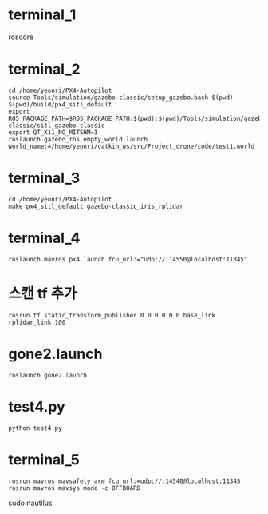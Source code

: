 # terminal_1
roscore

# terminal_2
```
cd /home/yeonri/PX4-Autopilot
source Tools/simulation/gazebo-classic/setup_gazebo.bash $(pwd) $(pwd)/build/px4_sitl_default
export ROS_PACKAGE_PATH=$ROS_PACKAGE_PATH:$(pwd):$(pwd)/Tools/simulation/gazebo-classic/sitl_gazebo-classic
export QT_X11_NO_MITSHM=1
roslaunch gazebo_ros empty_world.launch world_name:=/home/yeonri/catkin_ws/src/Project_drone/code/test1.world
```
# terminal_3
```
cd /home/yeonri/PX4-Autopilot
make px4_sitl_default gazebo-classic_iris_rplidar
```
# terminal_4
```
roslaunch mavros px4.launch fcu_url:="udp://:14550@localhost:11345"
```
# 스캔 tf 추가
```
rosrun tf static_transform_publisher 0 0 0 0 0 0 base_link rplidar_link 100
```

# gone2.launch
```
roslaunch gone2.launch
```
# test4.py
```
python test4.py
```

# terminal_5
```
rosrun mavros mavsafety arm fcu_url:=udp://:14540@localhost:11345
rosrun mavros mavsys mode -c OFFBOARD
```

sudo nautilus
